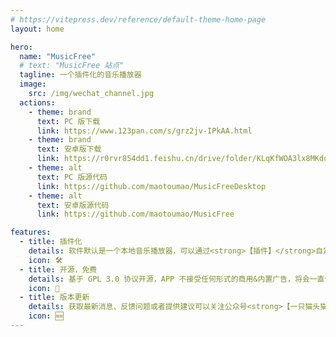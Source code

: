```yaml
---
# https://vitepress.dev/reference/default-theme-home-page
layout: home

hero:
  name: "MusicFree"
  # text: "MusicFree 站点"
  tagline: 一个插件化的音乐播放器
  image:
    src: /img/wechat_channel.jpg
  actions:
    - theme: brand
      text: PC 版下载
      link: https://www.123pan.com/s/grz2jv-IPkAA.html
    - theme: brand
      text: 安卓版下载
      link: https://r0rvr854dd1.feishu.cn/drive/folder/KLqKfWOA3lx8MKdo8xNcYpR8n7t
    - theme: alt
      text: PC 版源代码
      link: https://github.com/maotoumao/MusicFreeDesktop
    - theme: alt
      text: 安卓版源代码
      link: https://github.com/maotoumao/MusicFree

features:
  - title: 插件化
    details: 软件默认是一个本地音乐播放器，可以通过<strong>【插件】</strong>自定义源。
    icon: 🛠️
  - title: 开源，免费
    details: 基于 GPL 3.0 协议开源，APP 不接受任何形式的商用&内置广告，将会一直保持免费，仅供学习参考。<br /><br /><strong>如遇到付费购买或 APP 内付费版本，请勿购买！！！</strong>
    icon: 💖
  - title: 版本更新
    details: 获取最新消息、反馈问题或者提供建议可以关注公众号<strong>【一只猫头猫】</strong>。不定期更新（尽量保证更新频率）。<br /><strong>除公众号及 Github 外，无任何发布渠道；如在应用市场或其他途径发现同名应用请谨慎下载，防止上当受骗！！！</strong>
    icon: 🆕
---
```

